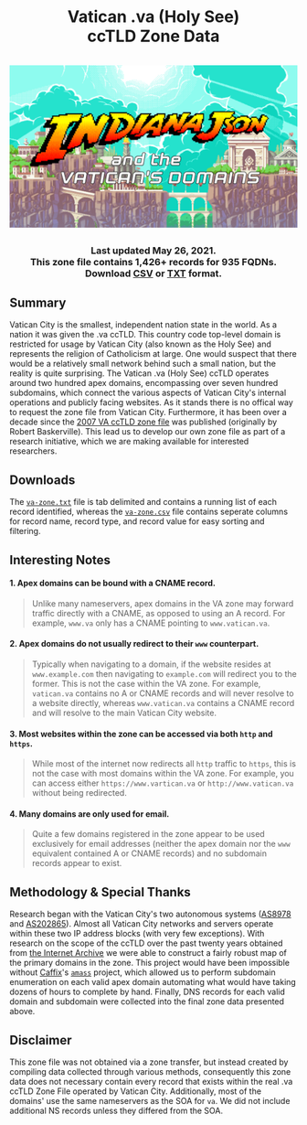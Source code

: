 <h1 align="center">Vatican .va (Holy See)<br>ccTLD Zone Data<br><br>
<img src="https://raw.githubusercontent.com/indianajson/indianajson/main/vatican.gif"></h1>
    <h3 align="center">Last updated May 26, 2021.<br>This zone file contains 1,426+ records for 935 FQDNs.<br>
    Download <a target="_blank" href="va-zone.csv">CSV</a> or <a target="_blank" href="va-zone.txt">TXT</a> format.</h3>

## Summary

Vatican City is the smallest, independent nation state in the world. As a nation it was given the .va ccTLD. This country code top-level domain is restricted for usage by Vatican City (also known as the Holy See) and represents the religion of Catholicism at large. One would suspect that there would be a relatively small network behind such a small nation, but the reality is quite surprising. The Vatican .va (Holy See) ccTLD operates around two hundred apex domains, encompassing over seven hundred subdomains, which connect the various aspects of Vatican City's internal operations and publicly facing websites. As it stands there is no offical way to request the zone file from Vatican City. Furthermore, it has been over a decade since the [2007 VA ccTLD zone file](https://web.archive.org/web/20080119124048/http://www.robert.net/ccTLD/VA) was published (originally by Robert Baskerville). This lead us to develop our own zone file as part of a research initiative, which we are making available for interested researchers. 

## Downloads

The <a target="_blank" href="va-zone.txt">`va-zone.txt`</a> file is tab delimited and contains a running list of each record identified, whereas the <a target="_blank" href="va-zone.csv">`va-zone.csv`</a> file contains seperate columns for record name, record type, and record value for easy sorting and filtering. 

## Interesting Notes

#### 1. Apex domains can be bound with a CNAME record.

>Unlike many nameservers, apex domains in the VA zone may forward traffic directly with a CNAME, as opposed to using an A record. For example, `www.va` only has a CNAME pointing to `www.vatican.va`.

#### 2. Apex domains do not usually redirect to their `www` counterpart.

> Typically when navigating to a domain, if the website resides at `www.example.com` then navigating to `example.com` will redirect you to the former. This is not the case within the VA zone. For example, `vatican.va` contains no A or CNAME records and will never resolve to a website directly, whereas `www.vatican.va` contains a CNAME record and will resolve to the main Vatican City website. 

#### 3. Most websites within the zone can be accessed via both `http` and `https`.

>While most of the internet now redirects all `http` traffic to `https`, this is not the case with most domains within the VA zone. For example, you can access either `https://www.vartican.va` or `http://www.vatican.va` without being redirected. 

#### 4. Many domains are only used for email.

>Quite a few domains registered in the zone appear to be used exclusively for email addresses (neither the apex domain nor the `www` equivalent contained A or CNAME records) and no subdomain records appear to exist. 

## Methodology & Special Thanks

Research began with the Vatican City's two autonomous systems ([AS8978](https://bgp.he.net/AS8978) and [AS202865](https://bgp.he.net/AS202865)). Almost all Vatican City networks and servers operate within these two IP address blocks (with very few exceptions). With research on the scope of the ccTLD over the past twenty years obtained from [the Internet Archive](https://github.com/internetarchive/) we were able to construct a fairly robust map of the primary domains in the zone. This project would have been impossible without [Caffix](https://github.com/caffix)'s [`amass`](https://github.com/OWASP/Amass) project, which allowed us to perform subdomain enumeration on each valid apex domain automating what would have taking dozens of hours to complete by hand. Finally, DNS records for each valid domain and subdomain were collected into the final zone data presented above. 

## Disclaimer

This zone file was not obtained via a zone transfer, but instead created by compiling data collected through various methods, consequently this zone data does not necessary contain every record that exists within the real .va ccTLD Zone File operated by Vatican City. Additionally, most of the domains' use the same nameservers as the SOA for `va`. We did not include additional NS records unless they differed from the SOA. 
